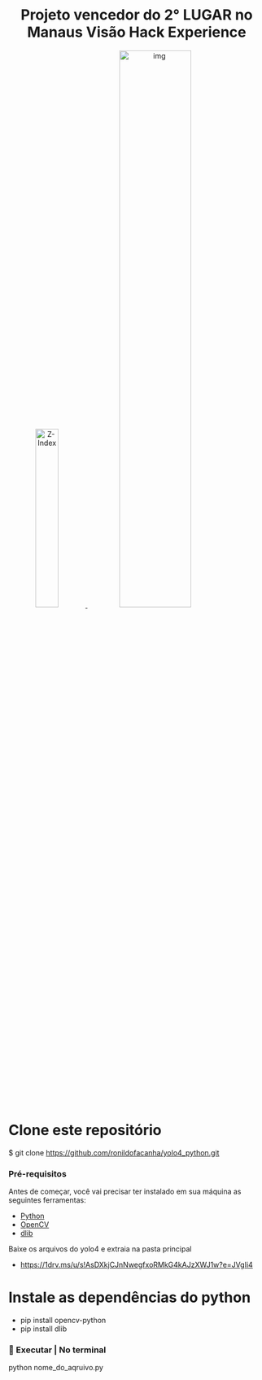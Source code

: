 <h1 align="center"> Projeto vencedor do 2° LUGAR no Manaus Visão Hack Experience </h1>

<a align="center" href="https://ibb.co/BsBKMkQ"><img src="https://i.ibb.co/GPR3Sm8/Z-Index.jpg" alt="Z-Index" width="30%" border="0">
<img  src="https://i.ibb.co/Dt3mSXq/yelo.gif" width="53%" alt="img"/>
</a>

# Clone este repositório
$ git clone <https://github.com/ronildofacanha/yolo4_python.git>

### Pré-requisitos

Antes de começar, você vai precisar ter instalado em sua máquina as seguintes ferramentas:
- [Python](https://www.python.org/)
- [OpenCV](https://pypi.org/project/opencv-python/)
- [dlib](https://pypi.org/project/dlib/)

Baixe os arquivos do yolo4 e extraia na pasta principal
- https://1drv.ms/u/s!AsDXkjCJnNwegfxoRMkG4kAJzXWJ1w?e=JVgIi4

# Instale as dependências do python
  - pip install opencv-python
  - pip install dlib

### 🎲 Executar | No terminal
python nome_do_aqruivo.py

